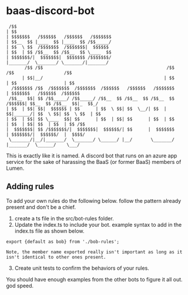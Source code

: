 # baas-discord-bot

```
 /$$                                                                                                  
| $$                                                                                                  
| $$$$$$$   /$$$$$$   /$$$$$$   /$$$$$$$                                                              
| $$__  $$ |____  $$ |____  $$ /$$_____/                                                              
| $$  \ $$  /$$$$$$$  /$$$$$$$|  $$$$$$                                                               
| $$  | $$ /$$__  $$ /$$__  $$ \____  $$                                                              
| $$$$$$$/|  $$$$$$$|  $$$$$$$ /$$$$$$$/                                                              
|_______/  \_______/ \_______/|_______/                                                               
       /$$ /$$                                               /$$         /$$                   /$$    
      | $$|__/                                              | $$        | $$                  | $$    
  /$$$$$$$ /$$  /$$$$$$$  /$$$$$$$  /$$$$$$   /$$$$$$   /$$$$$$$        | $$$$$$$   /$$$$$$  /$$$$$$  
 /$$__  $$| $$ /$$_____/ /$$_____/ /$$__  $$ /$$__  $$ /$$__  $$ /$$$$$$| $$__  $$ /$$__  $$|_  $$_/  
| $$  | $$| $$|  $$$$$$ | $$      | $$  \ $$| $$  \__/| $$  | $$|______/| $$  \ $$| $$  \ $$  | $$    
| $$  | $$| $$ \____  $$| $$      | $$  | $$| $$      | $$  | $$        | $$  | $$| $$  | $$  | $$ /$$
|  $$$$$$$| $$ /$$$$$$$/|  $$$$$$$|  $$$$$$/| $$      |  $$$$$$$        | $$$$$$$/|  $$$$$$/  |  $$$$/
 \_______/|__/|_______/  \_______/ \______/ |__/       \_______/        |_______/  \______/    \___/  
```                                                                                                    

This is exactly like it is named. A discord bot that runs on an azure app service for the sake of harassing the BaaS (or former BaaS) members of Lumen. 

## Adding rules

To add your own rules do the following below. follow the pattern already present and don't be a chief.
1. create a ts file in the src/bot-rules folder.   
2. Update the index.ts to include your bot. example syntax to add in the index.ts file as shown below. 

```export {default as bob} from './bob-rules';```

    Note, the member name exported really isn't important as long as it isn't identical to other ones present.

3. Create unit tests to confirm the behaviors of your rules. 

You should have enough examples from the other bots to figure it all out.  god speed. 
